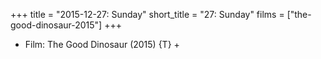 +++
title = "2015-12-27: Sunday"
short_title = "27: Sunday"
films = ["the-good-dinosaur-2015"]
+++


* Film: The Good Dinosaur (2015) {T} +
